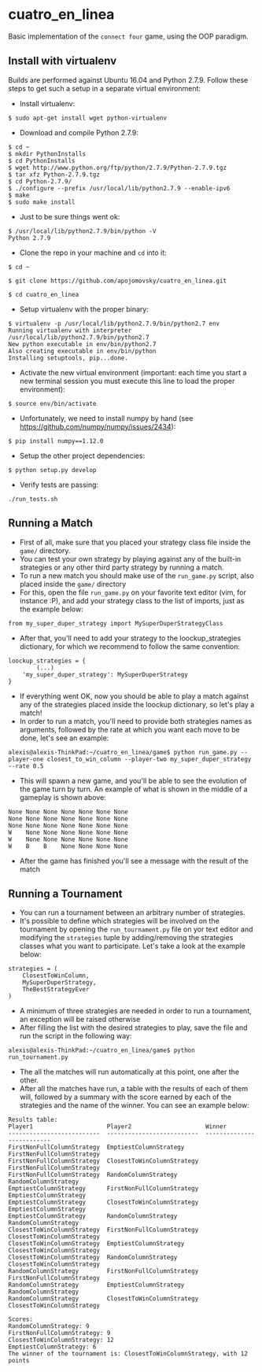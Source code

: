 # cuatro_en_linea
Basic implementation of the `connect four` game, using the OOP paradigm.

## Install with virtualenv
Builds are performed against Ubuntu 16.04 and Python 2.7.9. Follow these steps to get such a setup in a separate virtual environment:
- Install virtualenv:
```
$ sudo apt-get install wget python-virtualenv
```
- Download and compile Python 2.7.9:
```
$ cd ~
$ mkdir PythonInstalls
$ cd PythonInstalls
$ wget http://www.python.org/ftp/python/2.7.9/Python-2.7.9.tgz
$ tar xfz Python-2.7.9.tgz
$ cd Python-2.7.9/
$ ./configure --prefix /usr/local/lib/python2.7.9 --enable-ipv6
$ make
$ sudo make install
```
- Just to be sure things went ok:
```
$ /usr/local/lib/python2.7.9/bin/python -V
Python 2.7.9
```
- Clone the repo in your machine and `cd` into it:
```
$ cd ~
```
`$ git clone https://github.com/apojomovsky/cuatro_en_linea.git`
```
$ cd cuatro_en_linea
```
- Setup virtualenv with the proper binary:
```
$ virtualenv -p /usr/local/lib/python2.7.9/bin/python2.7 env
Running virtualenv with interpreter /usr/local/lib/python2.7.9/bin/python2.7
New python executable in env/bin/python2.7
Also creating executable in env/bin/python
Installing setuptools, pip...done.
```
- Activate the new virtual environment (important: each time you start a new terminal session you must execute this line to load the proper environment):
```
$ source env/bin/activate
```
- Unfortunately, we need to install numpy by hand (see https://github.com/numpy/numpy/issues/2434):
```
$ pip install numpy==1.12.0
```
- Setup the other project dependencies:
```
$ python setup.py develop
```
- Verify tests are passing:
```
./run_tests.sh
```

## Running a Match
- First of all, make sure that you placed your strategy class file inside the `game/` directory.
- You can test your own strategy by playing against any of the built-in strategies or any other third party strategy by running a match.
- To run a new match you should make use of the `run_game.py` script, also placed inside the `game/` directory
- For this, open the file `run_game.py` on your favorite text editor (vim, for instance :P), and add your strategy class to the list of imports, just as the example below:
```
from my_super_duper_strategy import MySuperDuperStrategyClass
```
- After that, you'll need to add your strategy to the loockup_strategies dictionary, for which we recommend to follow the same convention:
```
loockup_strategies = {
		(...)
    'my_super_duper_strategy': MySuperDuperStrategy
}
```
- If everything went OK, now you should be able to play a match against any of the strategies placed inside the loockup dictionary, so let's play a match!
- In order to run a match, you'll need to provide both strategies names as arguments, followed by the rate at which you want each move to be done, let's see an example:
```
alexis@alexis-ThinkPad:~/cuatro_en_linea/game$ python run_game.py --player-one closest_to_win_column --player-two my_super_duper_strategy --rate 0.5
```
- This will spawn a new game, and you'll be able to see the evolution of the game turn by turn. An example of what is shown in the middle of a gameplay is shown above:
```
None None None None None None None
None None None None None None None
None None None None None None None
W    None None None None None None
W    None None None None None None
W    B    B    None None None None

```
- After the game has finished you'll see a message with the result of the match

## Running a Tournament
- You can run a tournament between an arbitrary number of strategies.
- It's possible to define which strategies will be involved on the tournament by opening the `run_tournament.py` file on yor text editor and modifying the `strategies` tuple by adding/removing the strategies classes what you want to participate. Let's take a look at the example below:
```
strategies = (
	ClosestToWinColumn,
	MySuperDuperStrategy,
	TheBestStrategyEver
)
```
- A minimum of three strategies are needed in order to run a tournament, an exception will be raised otherwise
- After filling the list with the desired strategies to play, save the file and run the script in the following way:
```
alexis@alexis-ThinkPad:~/cuatro_en_linea/game$ python run_tournament.py
```
- The all the matches will run automatically at this point, one after the other.
- After all the matches have run, a table with the results of each of them will, followed by a summary with the score earned by each of the strategies and the name of the winner. You can see an example below:
```
Results table:
Player1                     Player2                     Winner
--------------------------  --------------------------  --------------------------
FirstNonFullColumnStrategy  EmptiestColumnStrategy      FirstNonFullColumnStrategy
FirstNonFullColumnStrategy  ClosestToWinColumnStrategy  FirstNonFullColumnStrategy
FirstNonFullColumnStrategy  RandomColumnStrategy        RandomColumnStrategy
EmptiestColumnStrategy      FirstNonFullColumnStrategy  EmptiestColumnStrategy
EmptiestColumnStrategy      ClosestToWinColumnStrategy  EmptiestColumnStrategy
EmptiestColumnStrategy      RandomColumnStrategy        RandomColumnStrategy
ClosestToWinColumnStrategy  FirstNonFullColumnStrategy  ClosestToWinColumnStrategy
ClosestToWinColumnStrategy  EmptiestColumnStrategy      ClosestToWinColumnStrategy
ClosestToWinColumnStrategy  RandomColumnStrategy        ClosestToWinColumnStrategy
RandomColumnStrategy        FirstNonFullColumnStrategy  FirstNonFullColumnStrategy
RandomColumnStrategy        EmptiestColumnStrategy      RandomColumnStrategy
RandomColumnStrategy        ClosestToWinColumnStrategy  ClosestToWinColumnStrategy

Scores:
RandomColumnStrategy: 9
FirstNonFullColumnStrategy: 9
ClosestToWinColumnStrategy: 12
EmptiestColumnStrategy: 6
The winner of the tournament is: ClosestToWinColumnStrategy, with 12 points
```
